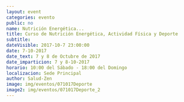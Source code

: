 ```yaml
---
layout: event
categories: evento
public: no
name: Nutrición Energética...
title: Curso de Nutrición Energética, Actividad Física y Deporte
subtitle:
dateVisible: 2017-10-7 23:00:00
date: 7-10-2017
date_text: 7 y 8 de Octubre de 2017
date_imparticion: 7 y 8-10-2017
horario: 10:00 del Sábado - 18:00 del Domingo
localizacion: Sede Principal
author: Salud-Zen
image: img/eventos/071017Deporte
image2: img/eventos/071017Deporte_2
---
```

